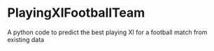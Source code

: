# PlayingXIFootballTeam
A python code to predict the best playing XI for a football match from existing data 
